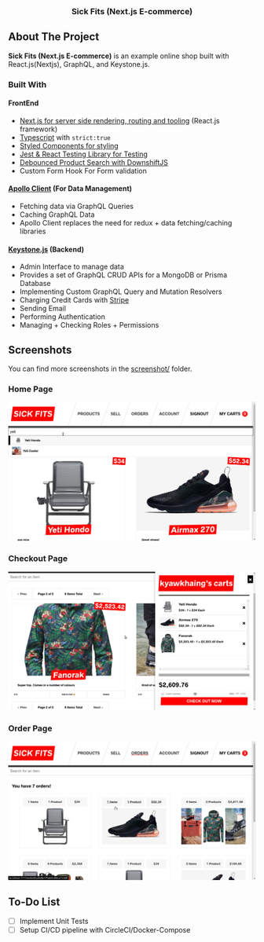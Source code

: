<!-- PROJECT LOGO -->
<br />
<p align="center">
  <h3 align="center">Sick Fits (Next.js E-commerce)</h3>
</p>

<!-- ABOUT THE PROJECT -->

## About The Project

**Sick Fits (Next.js E-commerce)** is an example online shop built with React.js(Nextjs), GraphQL, and Keystone.js.

### Built With

#### FrontEnd

- [Next.js for server side rendering, routing and tooling](https://nextjs.org/) (React.js framework)
- [Typescript](https://www.typescriptlang.org/) with `strict:true`
- [Styled Components for styling](https://styled-components.com/)
- [Jest & React Testing Library for Testing](https://jestjs.io/)
- [Debounced Product Search with DownshiftJS](https://github.com/downshift-js/downshift)
- Custom Form Hook For Form validation

#### [Apollo Client](https://www.apollographql.com/) (For Data Management)

- Fetching data via GraphQL Queries
- Caching GraphQL Data
- Apollo Client replaces the need for redux + data fetching/caching libraries

#### [Keystone.js](https://www.keystonejs.com/) (Backend)

- Admin Interface to manage data
- Provides a set of GraphQL CRUD APIs for a MongoDB or Prisma Database
- Implementing Custom GraphQL Query and Mutation Resolvers
- Charging Credit Cards with [Stripe](https://stripe.com/)
- Sending Email
- Performing Authentication
- Managing + Checking Roles + Permissions

<!-- ROADMAP -->

## Screenshots

You can find more screenshots in the [screenshot/](screenshot/) folder.

### Home Page

![Main Page](screenshot/homepage.png)

### Checkout Page

![Checkout Page](screenshot/checkout.png)

### Order Page

![Order Page](screenshot/order.png)

## To-Do List

- [ ] Implement Unit Tests
- [ ] Setup CI/CD pipeline with CircleCI/Docker-Compose
